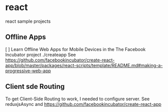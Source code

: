 # react
react sample projects

## Offline Apps
[ ] Learn Offline Web Apps for Mobile Devices in the The Facebook Incubator project ./createapp
See https://github.com/facebookincubator/create-react-app/blob/master/packages/react-scripts/template/README.md#making-a-progressive-web-app


## Client sde Routing
To get Client-Side Routing to work, I needed to configure server.  See reduxjsAsync and https://github.com/facebookincubator/create-react-app



